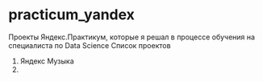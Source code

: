 # practicum_yandex
Проекты Яндекс.Практикум, которые я решал в процессе обучения на специалиста по Data Science
Список проектов
1. Яндекс Музыка
2. 
